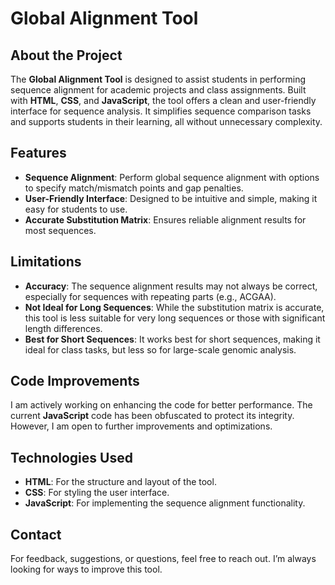 # Global Alignment Tool

## About the Project
The **Global Alignment Tool** is designed to assist students in performing sequence alignment for academic projects and class assignments. Built with **HTML**, **CSS**, and **JavaScript**, the tool offers a clean and user-friendly interface for sequence analysis. It simplifies sequence comparison tasks and supports students in their learning, all without unnecessary complexity.

## Features
- **Sequence Alignment**: Perform global sequence alignment with options to specify match/mismatch points and gap penalties.
- **User-Friendly Interface**: Designed to be intuitive and simple, making it easy for students to use.
- **Accurate Substitution Matrix**: Ensures reliable alignment results for most sequences.

## Limitations
- **Accuracy**: The sequence alignment results may not always be correct, especially for sequences with repeating parts (e.g., ACGAA).
- **Not Ideal for Long Sequences**: While the substitution matrix is accurate, this tool is less suitable for very long sequences or those with significant length differences.
- **Best for Short Sequences**: It works best for short sequences, making it ideal for class tasks, but less so for large-scale genomic analysis.

## Code Improvements
I am actively working on enhancing the code for better performance. The current **JavaScript** code has been obfuscated to protect its integrity. However, I am open to further improvements and optimizations.

## Technologies Used
- **HTML**: For the structure and layout of the tool.
- **CSS**: For styling the user interface.
- **JavaScript**: For implementing the sequence alignment functionality.

## Contact
For feedback, suggestions, or questions, feel free to reach out. I’m always looking for ways to improve this tool.
